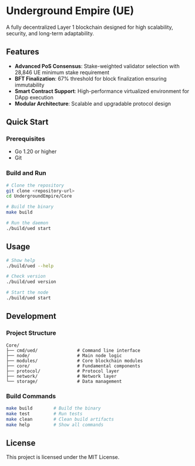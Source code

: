 # Underground Empire (UE)

A fully decentralized Layer 1 blockchain designed for high scalability, security, and long-term adaptability.

## Features

- **Advanced PoS Consensus**: Stake-weighted validator selection with 28,846 UE minimum stake requirement
- **BFT Finalization**: 67% threshold for block finalization ensuring immutability
- **Smart Contract Support**: High-performance virtualized environment for DApp execution
- **Modular Architecture**: Scalable and upgradable protocol design

## Quick Start

### Prerequisites

- Go 1.20 or higher
- Git

### Build and Run

```bash
# Clone the repository
git clone <repository-url>
cd UndergroundEmpire/Core

# Build the binary
make build

# Run the daemon
./build/ued start
```

## Usage

```bash
# Show help
./build/ued --help

# Check version
./build/ued version

# Start the node
./build/ued start
```

## Development

### Project Structure

```
Core/
├── cmd/ued/               # Command line interface
├── node/                  # Main node logic
├── modules/               # Core blockchain modules
├── core/                  # Fundamental components
├── protocol/              # Protocol layer
├── network/               # Network layer
└── storage/               # Data management
```

### Build Commands

```bash
make build        # Build the binary
make test         # Run tests
make clean        # Clean build artifacts
make help         # Show all commands
```

## License

This project is licensed under the MIT License. 